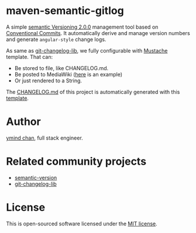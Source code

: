 # maven-semantic-gitlog

A simple [semantic Versioning 2.0.0](https://semver.org/) management tool based on [Conventional Commits](https://conventionalcommits.org).
It automatically derive and manage version numbers and generate `angular-style` change logs.

As same as [git-changelog-lib](https://github.com/tomasbjerre/git-changelog-lib), we fully configurable with [Mustache](http://mustache.github.io/) template. That can:

* Be stored to file, like CHANGELOG.md.
* Be posted to MediaWiki ([here](https://github.com/tomasbjerre/git-changelog-lib/tree/screenshots/sandbox) is an example)
* Or just rendered to a String.

The [CHANGELOG.md](https://github.com/ymind/maven-semantic-gitlog/blob/master/CHANGELOG.md) of this project is automatically generated with this [template](https://github.com/ymind/maven-semantic-gitlog/blob/master/config/gitlog/CHANGELOG.tpl.md).

# Author

[ymind chan](https://github.com/ymind), full stack engineer.

# Related community projects

* [semantic-version](https://github.com/skuzzle/semantic-version)
* [git-changelog-lib](https://github.com/tomasbjerre/git-changelog-lib)

# License

This is open-sourced software licensed under the [MIT license](https://opensource.org/licenses/MIT).
